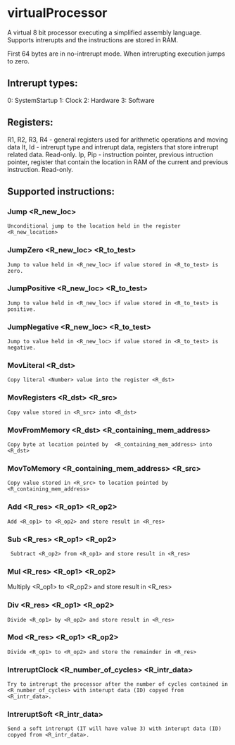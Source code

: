 # virtualProcessor

A virtual 8 bit processor executing a simplified assembly language. Supports intrerupts and the instructions are stored in
RAM.

First 64 bytes are in no-intrerupt mode. When intrerupting execution jumps to zero.

## Intrerupt types:
  0: SystemStartup
  1: Clock
  2: Hardware
  3: Software

## Registers:
  R1, R2, R3, R4   - general registers used for arithmetic operations and moving data
  It, Id  - intrerupt type and intrerupt data, registers that store intrerupt related data. Read-only.
  Ip, Pip - instruction pointer, previous intruction pointer, register that contain the location in RAM of the current and previous instruction. Read-only.

## Supported instructions:
  ### Jump <R_new_loc>
    Unconditional jump to the location held in the register <R_new_location>
  
  ### JumpZero <R_new_loc> <R_to_test>
    Jump to value held in <R_new_loc> if value stored in <R_to_test> is zero.
  
  ### JumpPositive <R_new_loc> <R_to_test>
    Jump to value held in <R_new_loc> if value stored in <R_to_test> is positive.
  
  ### JumpNegative <R_new_loc> <R_to_test>
    Jump to value held in <R_new_loc> if value stored in <R_to_test> is negative.
  
  ### MovLiteral <R_dst> <Number>
    Copy literal <Number> value into the register <R_dst>
  
  ### MovRegisters <R_dst> <R_src>
    Copy value stored in <R_src> into <R_dst>
  
  ### MovFromMemory <R_dst> <R_containing_mem_address>
    Copy byte at location pointed by  <R_containing_mem_address> into <R_dst>
  
  ### MovToMemory <R_containing_mem_address> <R_src>
    Copy value stored in <R_src> to location pointed by <R_containing_mem_address>
  
  ### Add <R_res> <R_op1> <R_op2>
    Add <R_op1> to <R_op2> and store result in <R_res>
  
  ### Sub <R_res> <R_op1> <R_op2>
     Subtract <R_op2> from <R_op1> and store result in <R_res>
  
  ### Mul <R_res> <R_op1> <R_op2>
   Multiply <R_op1> to <R_op2> and store result in <R_res>
  
  ### Div <R_res> <R_op1> <R_op2>
    Divide <R_op1> by <R_op2> and store result in <R_res>
  
  ### Mod <R_res> <R_op1> <R_op2>
    Divide <R_op1> to <R_op2> and store the remainder in <R_res>
  
  ### IntreruptClock <R_number_of_cycles> <R_intr_data>
    Try to intrerupt the processor after the number of cycles contained in <R_number_of_cycles> with interupt data (ID) copyed from <R_intr_data>.
  
  ### IntreruptSoft <R_intr_data>
    Send a soft intrerupt (IT will have value 3) with interupt data (ID) copyed from <R_intr_data>. 
  
  
